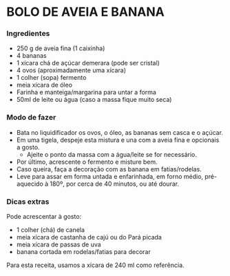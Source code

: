 # BOLO DE AVEIA E BANANA

### Ingredientes

* 250 g de aveia fina (1 caixinha)
* 4 bananas
* 1 xícara chá de açúcar demerara (pode ser cristal)
* 4 ovos (aproximadamente uma xícara)
* 1 colher (sopa) fermento
* meia xícara de óleo
* Farinha e manteiga/margarina para untar a forma
* 50ml de leite ou água (caso a massa fique muito seca)

### Modo de fazer

* Bata no liquidificador os ovos, o óleo, as bananas sem casca e o açúcar.
* Em uma tigela, despeje esta mistura e una com a  aveia fina e opcionais a gosto.
  * Ajeite o ponto da massa com a água/leite se for necessário.
* Por último, acrescente o fermento e misture bem.
* Caso queira, faça a decoração com as banana em fatias/rodelas.
* Leve para assar em forma untada e enfarinhada, em forno médio, pré-aquecido à 180º, por cerca de 40 minutos, ou até dourar.

### Dicas extras

Pode acrescentar à gosto:

* 1 colher (chá) de canela
* meia xícara de castanha de cajú ou do Pará picada
* meia xícara de passas de uva
* banana cortada em rodelas/fatias para decorar

Para esta receita, usamos a xícara de 240 ml como referência.
